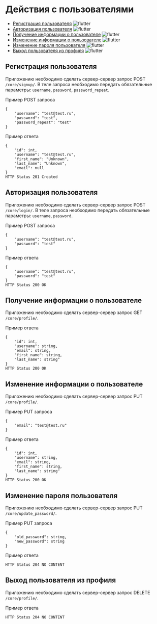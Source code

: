 # Действия с пользователями

* [Регистрация пользователя](#регистрация-пользователя) ![flutter](https://img.shields.io/badge/anonymous-brightgreen)
* [Авторизация пользователя](#авторизация-пользователя) ![flutter](https://img.shields.io/badge/anonymous-brightgreen)
* [Получение информации о пользователе](#получение-информации-о-пользователе) ![flutter](https://img.shields.io/badge/user-green)
* [Изменение информации о пользователе](#изменение-информации-о-пользователе) ![flutter](https://img.shields.io/badge/user-green)
* [Изменение пароля пользователя](#изменение-пароля-пользователя) ![flutter](https://img.shields.io/badge/user-green)
* [Выход пользователя из профиля](#выход-пользователя-из-профиля) ![flutter](https://img.shields.io/badge/user-green)


## Регистрация пользователя
Приложению необходимо сделать сервер-сервер запрос POST `/core/signup/`.
В теле запроса необходимо передать обязательные параметры: `username`, `password`, `password_repeat`.

Пример POST запроса
```
{
    "username": "test@test.ru",
    "password": "test",
    "password_repeat": "test"
}
```
Пример ответа
```
{
    "id": int,
    "username": "test@test.ru",
    "first_name": "Unknown",
    "last_name": "Unknown",
    "email": null
}
HTTP Status 201 Created
```

## Авторизация пользователя

Приложению необходимо сделать сервер-сервер запрос POST `/core/login/`.
В теле запроса необходимо передать обязательные параметры: `username`, `password`.

Пример POST запроса
```
{
    "username": "test@test.ru",
    "password": "test"
}
```
Пример ответа
```
{
    "username": "test@test.ru",
    "password": "test"
}
HTTP Status 200 OK
```


## Получение информации о пользователе
Приложению необходимо сделать сервер-сервер запрос GET `/core/profile/`.

Пример ответа
```
{
    "id": int,
    "username": string,
    "email": string,
    "first_name": string,
    "last_name": string"
}
HTTP Status 200 OK
```
## Изменение информации о пользователе
Приложению необходимо сделать сервер-сервер запрос PUT `/core/profile/`.

Пример PUT запроса
```
{
    "email": "test@test.ru"
}
```
Пример ответа
```
{
    "id": int,
    "username": string,
    "email": string,
    "first_name": string,
    "last_name": string"
}
HTTP Status 200 OK
```
## Изменение пароля пользователя
Приложению необходимо сделать сервер-сервер запрос PUT `/core/update_password/`.

Пример PUT запроса
```
{
    "old_password": string,
    "new_password": string
}
```
Пример ответа
```
HTTP Status 204 NO CONTENT
```

## Выход пользователя из профиля
Приложению необходимо сделать сервер-сервер запрос DELETE `/core/profile/`.

Пример ответа
```
HTTP Status 204 NO CONTENT
```

